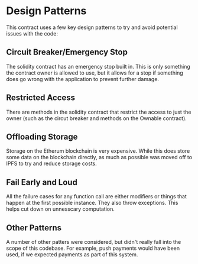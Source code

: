 # Design Patterns

This contract uses a few key design patterns to try and avoid potential issues with the code: 

## Circuit Breaker/Emergency Stop
The solidity contract has an emergency stop built in. This is only something the contract owner is allowed to use, but it allows for a stop if something does go wrong with the application to prevent further damage.

## Restricted Access
There are methods in the solidity contract that restrict the access to just the owner (such as the circut breaker and methods on the Ownable contract).

## Offloading Storage
Storage on the Etherum blockchain is very expensive. While this does store some data on the blockchain directly, as much as possible was moved off to IPFS to try and reduce storage costs. 

## Fail Early and Loud
All the failure cases for any function call are either modifiers or things that happen at the first possible instance. They also throw exceptions. This helps cut down on unnesscary computation.


## Other Patterns
A number of other patters were considered, but didn't really fall into the scope of this codebase. For example, push payments would have been used, if we expected payments as part of this system.


